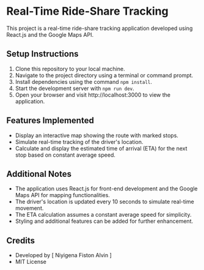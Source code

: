 # Real-Time Ride-Share Tracking

This project is a real-time ride-share tracking application developed using React.js and the Google Maps API.

## Setup Instructions
1. Clone this repository to your local machine.
2. Navigate to the project directory using a terminal or command prompt.
3. Install dependencies using the command `npm install`.
4. Start the development server with `npm run dev`.
5. Open your browser and visit http://localhost:3000 to view the application.

## Features Implemented
- Display an interactive map showing the route with marked stops.
- Simulate real-time tracking of the driver's location.
- Calculate and display the estimated time of arrival (ETA) for the next stop based on constant average speed.

## Additional Notes
- The application uses React.js for front-end development and the Google Maps API for mapping functionalities.
- The driver's location is updated every 10 seconds to simulate real-time movement.
- The ETA calculation assumes a constant average speed for simplicity.
- Styling and additional features can be added for further enhancement.

## Credits
- Developed by [ Niyigena Fiston Alvin ]
- MIT License
